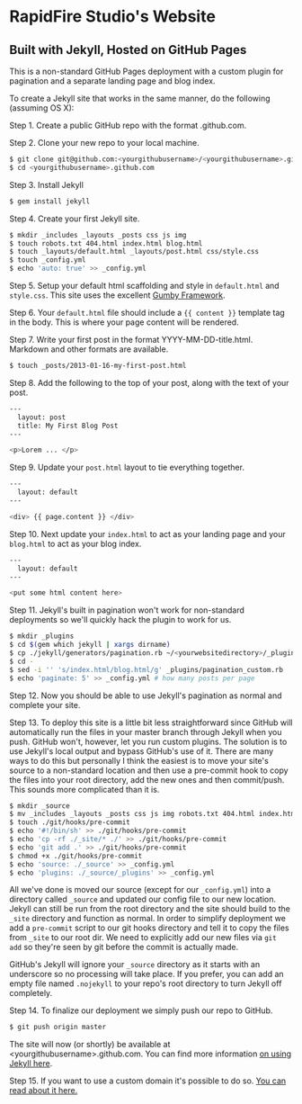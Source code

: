 # RapidFire Studio's Website

## Built with Jekyll, Hosted on GitHub Pages

This is a non-standard GitHub Pages deployment with a custom plugin for pagination and a separate landing page and blog index.

To create a Jekyll site that works in the same manner, do the following (assuming OS X):

Step 1. Create a public GitHub repo with the format <yourgithubusername>.github.com.

Step 2. Clone your new repo to your local machine.

```bash
$ git clone git@github.com:<yourgithubusername>/<yourgithubusername>.github.com.git
$ cd <yourgithubusername>.github.com
```

Step 3. Install Jekyll 

```bash
$ gem install jekyll
```

Step 4. Create your first Jekyll site.

```bash
$ mkdir _includes _layouts _posts css js img
$ touch robots.txt 404.html index.html blog.html
$ touch _layouts/default.html _layouts/post.html css/style.css
$ touch _config.yml
$ echo 'auto: true' >> _config.yml
```

Step 5. Setup your default html scaffolding and style in `default.html` and `style.css`. This site uses the excellent [Gumby Framework](http://gumbyframework.com/).

Step 6. Your `default.html` file should include a `{{ content }}` template tag in the body. This is where your page content will be rendered.

Step 7. Write your first post in the format YYYY-MM-DD-title.html. Markdown and other formats are available.

```bash
$ touch _posts/2013-01-16-my-first-post.html
```

Step 8. Add the following to the top of your post, along with the text of your post.

```bash
---
  layout: post
  title: My First Blog Post
---

<p>Lorem ... </p>
```

Step 9. Update your `post.html` layout to tie everything together.

```bash 
---
  layout: default
---

<div> {{ page.content }} </div>
```

Step 10. Next update your `index.html` to act as your landing page and your `blog.html` to act as your blog index.

```bash 
---
  layout: default
---

<put some html content here>
```

Step 11. Jekyll's built in pagination won't work for non-standard deployments so we'll quickly hack the plugin to work for us.

```bash
$ mkdir _plugins
$ cd $(gem which jekyll | xargs dirname)
$ cp ./jekyll/generators/pagination.rb ~/<yourwebsitedirectory>/_plugins/pagination_custom.rb
$ cd -
$ sed -i '' 's/index.html/blog.html/g' _plugins/pagination_custom.rb
$ echo 'paginate: 5' >> _config.yml # how many posts per page
```

Step 12. Now you should be able to use Jekyll's pagination as normal and complete your site.

Step 13. To deploy this site is a little bit less straightforward since GitHub will automatically run the files in your master branch through Jekyll when you push. GitHub won't, however, let you run custom plugins. The solution is to use Jekyll's local output and bypass GitHub's use of it. There are many ways to do this but personally I think the easiest is to move your site's source to a non-standard location and then use a pre-commit hook to copy the files into your root directory, add the new ones and then commit/push. This sounds more complicated than it is.

```bash
$ mkdir _source
$ mv _includes _layouts _posts css js img robots.txt 404.html index.html blog.html _source
$ touch ./git/hooks/pre-commit
$ echo '#!/bin/sh' >> ./git/hooks/pre-commit
$ echo 'cp -rf ./_site/* ./' >> ./git/hooks/pre-commit
$ echo 'git add .' >> ./git/hooks/pre-commit
$ chmod +x ./git/hooks/pre-commit
$ echo 'source: ./_source' >> _config.yml
$ echo 'plugins: ./_source/_plugins' >> _config.yml
```

All we've done is moved our source (except for our `_config.yml`) into a directory called `_source` and updated our config file to our new location. Jekyll can still be run from the root directory and the site should build to the `_site` directory and function as normal. In order to simplify deployment we add a `pre-commit` script to our git hooks directory and tell it to copy the files from `_site` to our root dir. We need to explicitly add our new files via `git add` so they're seen by git before the commit is actually made.

GitHub's Jekyll will ignore your `_source` directory as it starts with an underscore so no processing will take place. If you prefer, you can add an empty file named `.nojekyll` to your repo's root directory to turn Jekyll off completely.  

Step 14. To finalize our deployment we simply push our repo to GitHub.

```bash
$ git push origin master
```

The site will now (or shortly) be available at &lt;yourgithubusername&gt;.github.com. You can find more information [on using Jekyll here](https://github.com/mojombo/jekyll/wiki). 

Step 15. If you want to use a custom domain it's possible to do so. [You can read about it here.](https://help.github.com/articles/setting-up-a-custom-domain-with-pages)

